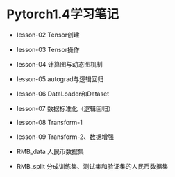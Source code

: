 # Pytorch1.4学习笔记

* lesson-02 Tensor创建
* lesson-03 Tensor操作
* lesson-04 计算图与动态图机制 
* lesson-05 autograd与逻辑回归
* lesson-06 DataLoader和Dataset
* lesson-07 数据标准化（逻辑回归）
* lesson-08 Transform-1
* lesson-09 Transform-2、数据增强


* RMB_data  人民币数据集
* RMB_split 分成训练集、测试集和验证集的人民币数据集